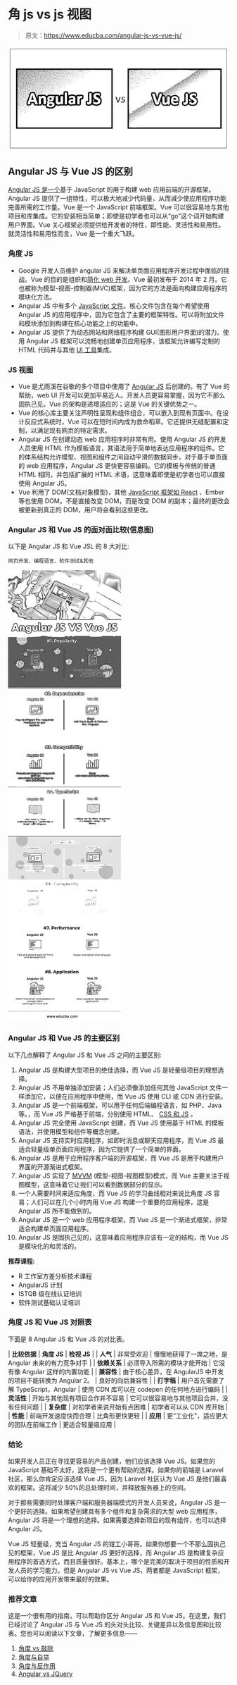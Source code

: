 # 角 js vs js 视图

> 原文：<https://www.educba.com/angular-js-vs-vue-js/>

![Angular JS vs Vue JS](img/81aa753f160aed8c2c9c0942d7eee19c.png)



## Angular JS 与 Vue JS 的区别

[Angular JS 是一个](https://www.educba.com/what-is-angularjs/)基于 JavaScript 的用于构建 web 应用前端的开源框架。Angular JS 提供了一组特性，可以极大地减少代码量，从而减少使应用程序功能完善所需的工作量。Vue 是一个 JavaScript 前端框架。Vue 可以很容易地与其他项目和库集成。它的安装相当简单；即使是初学者也可以从“go”这个词开始构建用户界面。Vue 关心框架必须提供给开发者的特性，即性能、灵活性和易用性。就灵活性和易用性而言，Vue 是一个重大飞跃。

### 角度 JS

*   Google 开发人员维护 angular JS 来解决单页面应用程序开发过程中面临的挑战。Vue 的目的是组织和[简化 web 开发](https://www.educba.com/python-and-django-for-web-development/)。Vue 最初发布于 2014 年 2 月。它也被称为模型-视图-控制器(MVC)框架，因为它的方法是面向构建应用程序的模块化方法。
*   Angular JS 中有多个 [JavaScript 文件](https://www.educba.com/javascript-vs-ruby/)。核心文件包含在每个希望使用 Angular JS 的应用程序中，因为它包含了主要的框架特性。可以将附加文件和模块添加到构建在核心功能之上的功能中。
*   Angular JS 提供了为动态网站和网络程序构建 GUI(图形用户界面)的潜力。使用 Angular JS 框架可以流畅地创建单页应用程序，该框架允许编写定制的 HTML 代码并与其他 [UI 工具](https://www.educba.com/ui-design-tools/)集成。

### JS 视图

*   Vue 是尤雨溪在谷歌的多个项目中使用了 [Angular JS](https://www.educba.com/angular-js-interview-questions/) 后创建的。有了 Vue 的帮助，web UI 开发可以更加平易近人。开发人员更容易掌握，因为它不那么固执己见。Vue 的架构是递增适应的；这是 Vue 的关键优势之一。
*   Vue 的核心库主要关注声明性呈现和组件组合，可以嵌入到现有页面中。在设计反应式系统时，Vue 可以在短时间内成为救命稻草。它还提供无缝配置和定制，以满足现有网页的特定需求。
*   Angular JS 在创建动态 web 应用程序时非常有用。使用 Angular JS 的开发人员使用 HTML 作为模板语言，其语法用于简单地表达应用程序的组件。它的体系结构允许模型、视图和组件之间自动平滑的数据同步。对于基于单页面的 web 应用程序，Angular JS 更快更容易编码。它的模板与传统的普通 HTML 相同，并包括扩展的 HTML 术语，这意味着即使是初学者也可以直接使用 Angular JS。
*   Vue 利用了 DOM(文档对象模型)，其他 [JavaScript 框架如 React](https://www.educba.com/best-javascript-frameworks/) 、Ember 等也使用 DOM。不是直接改变 DOM，而是改变 DOM 的副本；最终的更改会被更新到真正的 DOM，用户将会看到这些更改。

### Angular JS 和 Vue JS 的面对面比较(信息图)

以下是 Angular JS 和 Vue JSL 的 8 大对比:

<small>网页开发、编程语言、软件测试&其他</small>

![Angular JS VS Vue JS Infographics](img/728e52adb52361bce06c128108622dca.png)



### Angular JS 和 Vue JS 的主要区别

以下几点解释了 Angular JS 和 Vue JS 之间的主要区别:

1.  Angular JS 是构建大型项目的绝佳选择，而 Vue JS 是轻量级项目的理想选择。
2.  Angular JS 不用单独添加安装；人们必须像添加任何其他 JavaScript 文件一样添加它，以便在应用程序中使用，而 Vue JS 使用 CLI 或 CDN 进行安装。
3.  Angular JS 是一个前端框架，可以用于任何后端编程语言，如 PHP、Java 等。，而 Vue JS 严格基于前端，分别使用 HTML、 [CSS 和 JS](https://www.educba.com/css-vs-javascript/) 。
4.  Angular JS 完全使用 JavaScript 创建，而 Vue JS 使用基于 HTML 的模板语法，并使用模型和组件等概念创建。
5.  Angular JS 支持实时应用程序，如即时消息或聊天应用程序，而 Vue JS 最适合轻量级单页面应用程序，因为它提供了一个简单的界面。
6.  Angular JS 是用于应用程序客户端的开源框架，而 Vue JS 是用于构建用户界面的开源渐进式框架。
7.  Angular JS 实现了 [MVVM](https://www.educba.com/mvp-vs-mvvm/) (模型-视图-视图模型)模式，而 Vue 主要关注于视图模型，这意味着它让我们可以看到数据部分的显示。
8.  一个人需要时间来适应角度，而 Vue JS 的学习曲线相对来说比角度 JS 容易；人们可以在几个小时内用 Vue JS 构建一个重要的应用程序，这是 Angular JS 所不能做到的。
9.  Angular JS 是一个 web 应用程序框架，而 Vue JS 是一个渐进式框架，非常适合构建单页面应用程序。
10.  Angular JS 是固执己见的，这意味着应用程序应该有一定的结构，而 Vue JS 是模块化的和灵活的。

**推荐课程:**

*   R 工作室方差分析技术课程
*   AngularJS 计划
*   ISTQB 级在线认证培训
*   软件测试基础认证培训

### 角度 JS 和 Vue JS 对照表

下面是 8 Angular JS 和 Vue JS 的对比表。

| **比较依据** | **角度 JS** | **检视 JS** |
| **人气** | 非常受欢迎 | 慢慢地获得了一席之地，是 Angular 未来的有力竞争对手 |
| **依赖关系** | 必须导入所需的模块才能开始 | 它没有像 Angular 这样的内置功能 |
| **兼容性** | 由于核心差异，在 AngularJS 中开发的项目不能转换为 Angular 2。 | 良好的向后兼容性 |
| **打字稿** | 用户首先需要了解 TypeScript，Angular | 使用 CDN 库可以在 codepen 的任何地方进行编码 |
| **灵活性** | 开始与其他现有项目合作并不容易 | 它可以很容易地与其他项目合并，没有任何问题 |
| **复杂度** | 对初学者来说开始有点困难 | 初学者可以从 CDN 库开始 |
| **性能** | 前端开发速度快而合理 | 比角形更快更轻 |
| **应用** | 更“工业化”，适应更大的团队在前端工作 | 更适合轻量级应用 |

### 结论

如果开发人员正在寻找更容易的产品创建，他们应该选择 Vue JS。如果您的 JavaScript 基础不太好，这将是一个更有帮助的选择。如果你的前端是 Laravel 社区，那么你肯定应该选择 Vue JS，因为 Laravel 社区认为 Vue JS 是他们最喜欢的框架。这将减少 50%的总处理时间，并释放服务器上的空间。

对于那些需要同时处理客户端和服务器端模式的开发人员来说，Angular JS 是一个更好的选择。如果希望创建具有多个组件和复杂需求的大型 web 应用程序，Angular JS 将是一个理想的选择。如果需要选择新项目的现有组件，也可以选择 Angular JS。

Vue JS 轻量级，充当 Angular JS 的钳工小哥哥。如果你想要一个不那么固执己见的框架，Vue JS 是比 Angular JS 更好的选择，而 Angular JS 是构建复杂应用程序的首选方式，而且质量很好。基本上，哪个是完美的取决于项目的性质和开发人员的学习能力。但是 Angular JS vs Vue JS，两者都是 JavaScript 框架，可以给你的应用开发带来最好的效果。

### 推荐文章

这是一个很有用的指南，可以帮助你区分 Angular JS 和 Vue JS。在这里，我们已经讨论了 Angular JS 与 Vue JS 的头对头比较、关键差异以及信息图和比较表。您也可以阅读以下文章，了解更多信息——

1.  [角度 vs 敲除](https://www.educba.com/angular-vs-knockout/)
2.  [角度与自举](https://www.educba.com/angular-vs-bootstrap/)
3.  [角度与反作用](https://www.educba.com/angular-vs-react/)
4.  [Angular vs JQuery](https://www.educba.com/angular-vs-jquery/)






